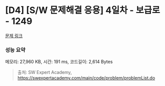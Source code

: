 # [D4] [S/W 문제해결 응용] 4일차 - 보급로 - 1249 

[문제 링크](https://swexpertacademy.com/main/code/problem/problemDetail.do?contestProbId=AV15QRX6APsCFAYD) 

### 성능 요약

메모리: 27,960 KB, 시간: 191 ms, 코드길이: 2,614 Bytes



> 출처: SW Expert Academy, https://swexpertacademy.com/main/code/problem/problemList.do